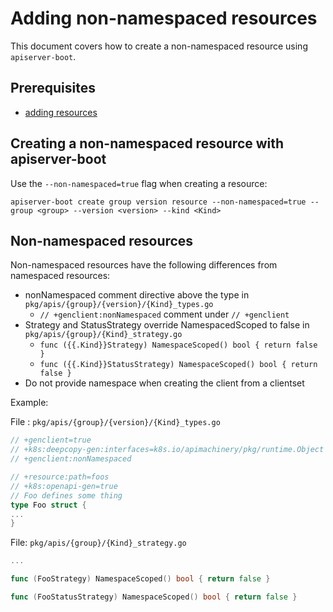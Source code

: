 # Adding non-namespaced resources

This document covers how to create a non-namespaced resource using
`apiserver-boot`.

## Prerequisites

- [adding resources](adding_resources.md)

## Creating a non-namespaced resource with apiserver-boot

Use the `--non-namespaced=true` flag when creating a resource:

`apiserver-boot create group version resource --non-namespaced=true --group <group> --version <version> --kind <Kind>`

## Non-namespaced resources

Non-namespaced resources have the following differences from namespaced resources:

- nonNamespaced comment directive above the type in `pkg/apis/{group}/{version}/{Kind}_types.go`
  - `// +genclient:nonNamespaced` comment under `// +genclient`
- Strategy and StatusStrategy override NamespacedScoped to false in `pkg/apis/{group}/{Kind}_strategy.go`
  - `func ({{.Kind}}Strategy) NamespaceScoped() bool { return false }`
  - `func ({{.Kind}}StatusStrategy) NamespaceScoped() bool { return false }`
- Do not provide namespace when creating the client from a clientset

Example:

File : `pkg/apis/{group}/{version}/{Kind}_types.go`
```go
// +genclient=true
// +k8s:deepcopy-gen:interfaces=k8s.io/apimachinery/pkg/runtime.Object
// +genclient:nonNamespaced

// +resource:path=foos
// +k8s:openapi-gen=true
// Foo defines some thing
type Foo struct {
...
}
```

File: `pkg/apis/{group}/{Kind}_strategy.go`
```go
...

func (FooStrategy) NamespaceScoped() bool { return false }

func (FooStatusStrategy) NamespaceScoped() bool { return false }
```
